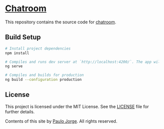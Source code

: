 # [Chatroom](https://app-ng-chatroom.herokuapp.com/)

This repository contains the source code for [chatroom](https://app-ng-chatroom.herokuapp.com/).

## Build Setup

``` bash
# Install project dependencies
npm install

# Compiles and runs dev server at `http://localhost:4200/`. The app will automatically reload if you change any of the source files.
ng serve

# Compiles and builds for production
ng build --configuration production
```

## License

This project is licensed under the MIT License. See the [LICENSE](LICENSE) file for further details.

Contents of this site by [Paulo Jorge](https://www.paulojorge.co.uk/). All rights reserved.
